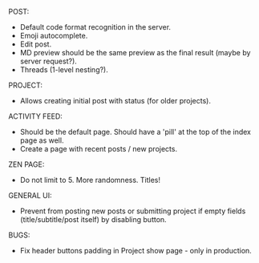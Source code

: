 POST:
   * Default code format recognition in the server.
   * Emoji autocomplete.
   * Edit post.
   * MD preview should be the same preview as the final result (maybe by server request?).
   * Threads (1-level nesting?).
    
PROJECT:
   * Allows creating initial post with status (for older projects).

ACTIVITY FEED:
   * Should be the default page. Should have a 'pill' at the top of the index page as well.
   * Create a page with recent posts / new projects.

ZEN PAGE:
   * Do not limit to 5. More randomness. Titles!

GENERAL UI:
   * Prevent from posting new posts or submitting project if empty fields (title/subtitle/post itself) by disabling button.

BUGS:
   * Fix header buttons padding in Project show page - only in production.